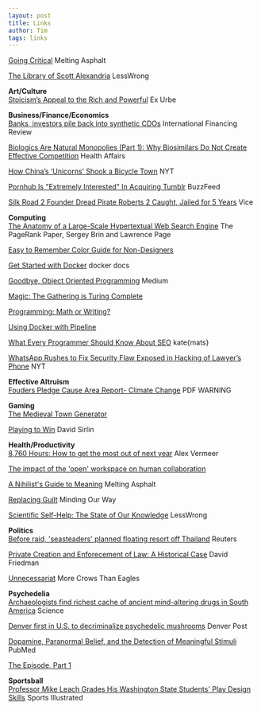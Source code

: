 ```yaml
---
layout: post
title: Links
author: Tim
tags: links
---
```


[Going Critical](https://www.meltingasphalt.com/interactive/going-critical/) Melting Asphalt  

[The Library of Scott Alexandria](https://www.lesswrong.com/posts/vwqLfDfsHmiavFAGP/the-library-of-scott-alexandria) LessWrong  

**Art/Culture**  
[Stoicism’s Appeal to the Rich and Powerful](https://www.exurbe.com/stoicisms-appeal-to-the-rich-and-powerful/) Ex Urbe  

**Business/Finance/Economics**  
[Banks, investors pile back into synthetic CDOs](http://www.ifre.com/banks-investors-pile-back-into-synthetic-cdos/21384388.fullarticle) International Financing Review  

[Biologics Are Natural Monopolies (Part 1): Why Biosimilars Do Not Create Effective Competition](https://www.healthaffairs.org/do/10.1377/hblog20190405.396631/full/)  Health Affairs  

[How China’s ‘Unicorns’ Shook a Bicycle Town](https://www.nytimes.com/2019/04/27/business/china-bike-sharing-unicorns.html?action=click&module=News&pgtype=Homepage) NYT  

[Pornhub Is "Extremely Interested" In Acquiring Tumblr](https://www.buzzfeednews.com/article/ryanhatesthis/pornhub-interested-in-buying-tumblr) BuzzFeed  

[Silk Road 2 Founder Dread Pirate Roberts 2 Caught, Jailed for 5 Years](https://www.vice.com/amp/en_us/article/9kx59a/silk-road-2-founder-dread-pirate-roberts-2-caught-jailed-for-5-years) Vice  

**Computing**  
[The Anatomy of a Large-Scale Hypertextual Web Search Engine](http://infolab.stanford.edu/~backrub/google.html) The PageRank Paper, Sergey Brin and Lawrence Page  

[Easy to Remember Color Guide for Non-Designers](https://sendwithses.gitbook.io/helpdocs/random-stuff/easy-to-remember-color-guide-for-non-designers)  

[Get Started with Docker](https://docs.docker.com/get-started/) docker docs  

[Goodbye, Object Oriented Programming](https://medium.com/@cscalfani/goodbye-object-oriented-programming-a59cda4c0e53) Medium  

[Magic: The Gathering is Turing Complete](https://arxiv.org/abs/1904.09828)  

[Programming: Math or Writing?](https://henrikwarne.com/2019/03/30/programming-math-or-writing/)  

[Using Docker with Pipeline](https://jenkins.io/doc/book/pipeline/docker/)  

[What Every Programmer Should Know About SEO](https://katemats.com/what-every-programmer-should-know-about-seo/) kate{mats}  

[WhatsApp Rushes to Fix Security Flaw Exposed in Hacking of Lawyer’s Phone](https://www.nytimes.com/2019/05/13/technology/nso-group-whatsapp-spying.html) NYT  

**Effective Altruism**  
[Fouders Pledge Cause Area Report- Climate Change](https://founderspledge.com/research/Cause%20Report%20-%20Climate%20Change.pdf) PDF WARNING   

**Gaming**  
[The Medieval Town Generator](https://kottke.org/19/05/the-medieval-town-generator)  

[Playing to Win](http://www.sirlin.net/ptw/) David Sirlin  

**Health/Productivity**  
[8,760 Hours: How to get the most out of next year](https://alexvermeer.com/8760hours/) Alex Vermeer  

[The impact of the 'open' workspace on human collaboration](https://royalsocietypublishing.org/doi/full/10.1098/rstb.2017.0239#d3e491)  

[A Nihilist's Guide to Meaning](https://meltingasphalt.com/a-nihilists-guide-to-meaning/) Melting Asphalt  

[Replacing Guilt](http://mindingourway.com/guilt/) Minding Our Way  

[Scientific Self-Help: The State of Our Knowledge](https://www.lesswrong.com/posts/33KewgYhNSxFpbpXg/scientific-self-help-the-state-of-our-knowledge) LessWrong  

**Politics**  
[Before raid, 'seasteaders' planned floating resort off Thailand](https://uk.reuters.com/article/uk-thailand-seahome-movement/before-raid-seasteaders-planned-floating-resort-off-thailand-idUKKCN1S50UN) Reuters  

[Private Creation and Enforecement of Law: A Historical Case](http://www.daviddfriedman.com/Academic/Iceland/Iceland.html) David Friedman  

[Unnecessariat](https://morecrows.wordpress.com/2016/05/10/unnecessariat/) More Crows Than Eagles   

**Psychedelia**  
[Archaeologists find richest cache of ancient mind-altering drugs in South America](https://www.sciencemag.org/news/2019/05/archaeologists-find-richest-cache-ancient-mind-altering-drugs-south-america) Science  

[Denver first in U.S. to decriminalize psychedelic mushrooms](https://www.denverpost.com/2019/05/08/denver-psychedelic-magic-mushroom/) Denver Post  

[Dopamine, Paranormal Belief, and the Detection of Meaningful Stimuli](https://www.ncbi.nlm.nih.gov/pubmed/19642883) PubMed  

[The Episode, Part 1](http://www.stilldrinking.org/the-episode-part-1)  

**Sportsball**  
[Professor Mike Leach Grades His Washington State Students' Play Design Skills](https://www.si.com/college-football/2019/05/16/mike-leach-washington-state-insurgent-warfare-class-playbook) Sports Illustrated  
